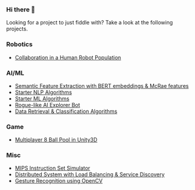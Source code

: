 ### Hi there 👋

Looking for a project to just fiddle with? Take a look at the following projects.

### Robotics
- [Collaboration in a Human Robot Population](https://github.com/div5yesh/human-robot-population-collab)

### AI/ML
- [Semantic Feature Extraction with BERT embeddings & McRae features](https://github.com/div5yesh/semantic-feature-extraction)
- [Starter NLP Algorithms](https://github.com/div5yesh/natural-language-processing)
- [Starter ML Algorithms](https://github.com/div5yesh/machine-learning)
- [Rogue-like AI Explorer Bot](https://github.com/div5yesh/ai-explorer)
- [Data Retrieval & Classification Algorithms](https://github.com/div5yesh/information-retrieval)

### Game
- [Multiplayer 8 Ball Pool in Unity3D](https://github.com/div5yesh/8ballpool)

### Misc
- [MIPS Instruction Set Simulator](https://github.com/div5yesh/mips-simulation)
- [Distributed System with Load Balancing & Service Discovery](https://github.com/div5yesh/distributed-system)
- [Gesture Recognition using OpenCV](https://github.com/div5yesh/snapgest)

<!--
**div5yesh/div5yesh** is a ✨ _special_ ✨ repository because its `README.md` (this file) appears on your GitHub profile.

Here are some ideas to get you started:

- 🔭 I’m currently working on ...
- 🌱 I’m currently learning ...
- 👯 I’m looking to collaborate on ...
- 🤔 I’m looking for help with ...
- 💬 Ask me about ...
- 📫 How to reach me: ...
- 😄 Pronouns: ...
- ⚡ Fun fact: ...
-->
